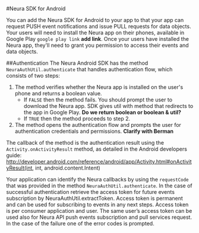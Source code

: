 
#Neura SDK for Android

You can add the Neura SDK for Android to your app to that your app can request PUSH event notifications and issue PULL requests for data objects.  Your users will need to install the Neura app on their phones, available in Google Play `google play link` **add link**.  Once your users have installed the Neura app, they'll need to grant you permission to access their events and data objects.


##AuthenticationThe Neura Android SDK has the method `NeuraAuthUtil.authenticate` that handles authentication flow, which consists of two steps:
1.	The method verifies whether the Neura app is installed on the user's phone and returns a boolean value.
    - If `FALSE` then the method fails. You should prompt the user to download the Neura app. SDK gives util with method that redirects to the app in Google Play. **Do we return boolean or boolean & util?**
    - If `TRUE` then the method proceeds to step 2.
2.	The method opens the authentication flow and prompts the user for authentication credentials and permissions.  **Clarify with Berman**The callback of the method is the authentication result using the `Activity.onActivityResult` method, as detailed in the Android developers guide: http://developer.android.com/reference/android/app/Activity.html#onActivityResult(int, int, android.content.Intent)

Your application can identify the Neura callbacks by using the `requestCode` that was provided in the method `NeuraAuthUtil.authenticate`. In the case of successful authentication retrieve the access token for future events subscription by NeuraAuthUtil.extractToken. Access token is permanent and can be used for subscribing to events in any next steps. Access token is per consumer application and user. The same user’s access token can be used also for Neura API push events subscription and pull services request. In the case of the failure one of the error codes is prompted. 